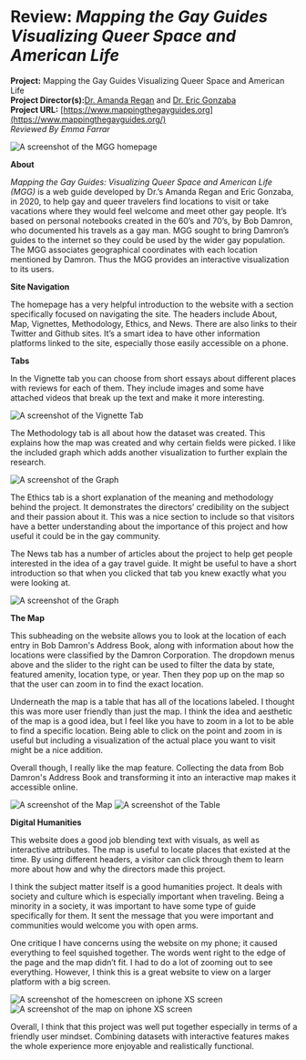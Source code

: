 # Review: *Mapping the Gay Guides Visualizing Queer Space and American Life*

**Project:** Mapping the Gay Guides Visualizing Queer Space and American Life <br />
**Project Director(s):**[Dr. Amanda Regan](https://www.mappingthegayguides.org/regan/) and [Dr. Eric Gonzaba](https://www.mappingthegayguides.org/gonzaba/) <br />
**Project URL:** [https://www.mappingthegayguides.org](https://www.mappingthegayguides.org/) <br />
*Reviewed By Emma Farrar*

![A screenshot of the MGG homepage](https://Emma-Farrar.github.io/Emma-Farrar/images/Homepage.png)


**About**

*Mapping the Gay Guides: Visualizing Queer Space and American Life (MGG)* is a web guide developed by Dr.’s Amanda Regan and Eric Gonzaba, in 2020, to help gay and queer travelers find locations to visit or take vacations where they would feel welcome and meet other gay people. It’s based on personal notebooks created in the 60’s and 70’s, by Bob Damron, who documented his travels as a gay man.  MGG sought to bring Damron’s guides to the internet so they could be used by the wider gay population. The MGG  associates geographical coordinates with each location mentioned by Damron. Thus the MGG provides an interactive visualization to its users.



**Site Navigation**

The homepage has a very helpful introduction to the website with a section specifically focused on navigating the site. The headers include About, Map, Vignettes, Methodology, Ethics, and News. There are also links to their Twitter and Github sites. It’s a smart idea to have other information platforms linked to the site, especially those easily accessible on a phone.  



**Tabs**

In the Vignette tab you can choose from short essays about different places with reviews for each of them. They include images and some have attached videos that break up the text and make it more interesting. 

![A screenshot of the Vignette Tab](https://Emma-Farrar.github.io/Emma-Farrar/images/Vignettes.png)

The Methodology tab is all about how the dataset was created. This explains how the map was created and why certain fields were picked. I like the included graph which adds another visualization to further explain the research. 

![A screenshot of the Graph](https://Emma-Farrar.github.io/Emma-Farrar/images/SGraph.jpg)

The Ethics tab is a short explanation of the meaning and methodology behind the project. It demonstrates the directors’ credibility on the subject and their passion about it. This was a nice section to include so that visitors have a better understanding about the importance of this project and how useful it could be in the gay community. 

The News tab has a number of articles about the project to help get people interested in the idea of a gay travel guide. It might be useful to have a short introduction so that when you clicked that tab you knew exactly what you were looking at.

![A screenshot of the Graph](https://Emma-Farrar.github.io/Emma-Farrar/images/News.png)



**The Map**

This subheading on the website allows you to look at the location of each entry in Bob Damron's Address Book, along with information about how the locations were classified by the Damron Corporation. The dropdown menus above and the slider to the right can be used to filter the data by state, featured amenity, location type, or year. Then they pop up on the map so that the user can zoom in to find the exact location. 

Underneath the map is a table that has all of the locations labeled. I thought this was more user friendly than just the map. I think the idea and aesthetic of the map is a good idea, but I feel like you have to zoom in a lot to be able to find a specific location. Being able to click on the point and zoom in is useful but including a visualization of the actual place you want to visit might be a nice addition.

Overall though, I really like the map feature. Collecting the data from Bob Damron's Address Book and transforming it into an interactive map makes it accessible online.

![A screenshot of the Map](https://Emma-Farrar.github.io/Emma-Farrar/images/Map.png)
![A screenshot of the Table](https://Emma-Farrar.github.io/Emma-Farrar/images/Table.png)



**Digital Humanities**

This website does a good job blending text with visuals, as well as interactive attributes. The map is useful to locate places that existed at the time. By using different headers, a visitor can click through them to learn more about how and why the directors made this project.

I think the subject matter itself is a good humanities project. It deals with society and culture which is especially important when traveling. Being a minority in a society, it was important to have some type of guide specifically for them. It sent the message that you were important and communities would welcome you with open arms.

One critique I have concerns using the website on my phone; it caused everything to feel squished together. The words went right to the edge of the page and the map didn’t fit. I had to do a lot of zooming out to see everything. However, I think this is a great website to view on a larger platform with a big screen. 

![A screenshot of the homescreen on iphone XS screen](https://Emma-Farrar.github.io/Emma-Farrar/images/Phomepage.PNG)
![A screenshot of the map on iphone XS screen](https://Emma-Farrar.github.io/Emma-Farrar/images/Pmap.PNG)


Overall, I think that this project was well put together especially in terms of a friendly user mindset. Combining datasets with interactive features makes the whole experience more enjoyable and realistically functional.


